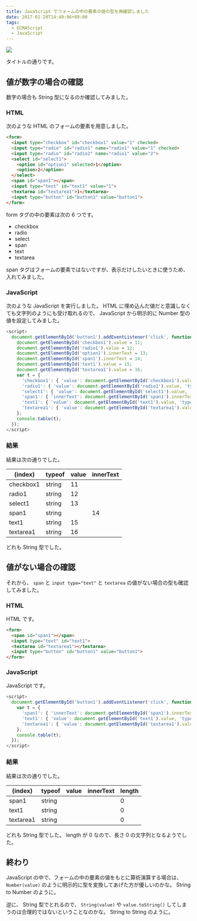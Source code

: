 ```yaml
---
title: JavaScript でフォームの中の要素の値の型を再確認しました
date: 2017-01-20T14:49:06+09:00
tags:
  - ECMAScript
  - JavaScript
---
```


![](http://www.w3.org/html/logo/downloads/HTML5_Logo_512.png)

タイトルの通りです。

<!--more-->

## 値が数字の場合の確認

数字の場合も String 型になるのか確認してみました。

### HTML

次のような HTML のフォームの要素を用意しました。

```html
<form>
  <input type="checkbox" id="checkbox1" value="1" checked>
  <input type="radio" id="radio1" name="radio1" value="1" checked>
  <input type="radio" id="radio2" name="radio1" value="2">
  <select id="select1">
    <option id="option1" selected>1</option>
    <option>2</option>
  </select>
  <span id="span1"></span>
  <input type="text" id="text1" value="1">
  <textarea id="textarea1">1</textarea>
  <input type="button" id="button1" value="button1">
</form>
```

form タグの中の要素は次の 6 つです。

* checkbox
* radio
* select
* span
* text
* textarea

span タグはフォームの要素ではないですが、表示だけしたいときに使うため、入れてみました。

### JavaScript

次のような JavaScript を実行しました。
HTML に埋め込んだ値だと意識しなくても文字列のようにも受け取れるので、 JavaScript から明示的に Number 型の値を設定してみました。

```javascript
<script>
  document.getElementById('button1').addEventListener('click', function () {
    document.getElementById('checkbox1').value = 11;
    document.getElementById('radio1').value = 12;
    document.getElementById('option1').innerText = 13;
    document.getElementById('span1').innerText = 14;
    document.getElementById('text1').value = 15;
    document.getElementById('textarea1').value = 16;
    var t = {
      'checkbox1': { 'value': document.getElementById('checkbox1').value, 'typeof': typeof(document.getElementById('checkbox1').value) },
      'radio1': { 'value': document.getElementById('radio1').value, 'typeof': typeof(document.getElementById('radio1').value) },
      'select1': { 'value': document.getElementById('select1').value, 'typeof': typeof(document.getElementById('select1').value) },
      'span1': { 'innerText': document.getElementById('span1').innerText, 'typeof': typeof(document.getElementById('span1').innerText) },
      'text1': { 'value': document.getElementById('text1').value, 'typeof': typeof(document.getElementById('text1').value) },
      'textarea1': { 'value': document.getElementById('textarea1').value, 'typeof': typeof(document.getElementById('textarea1').value) }
    };
    console.table(t);
  });
</script>
```

### 結果

結果は次の通りでした。

|  (index)  | typeof | value | innerText |
| --------- | ------ | ----- | --------- |
| checkbox1 | string | 11    |           |
| radio1    | string | 12    |           |
| select1   | string | 13    |           |
| span1     | string |       | 14        |
| text1     | string | 15    |           |
| textarea1 | string | 16    |           |

どれも String 型でした。

## 値がない場合の確認

それから、 `span` と `input type="text"` と `textarea` の値がない場合の型も確認してみました。

### HTML

HTML です。

```html
<form>
  <span id="span1"></span>
  <input type="text" id="text1">
  <textarea id="textarea1"></textarea>
  <input type="button" id="button1" value="button1">
</form>
```

### JavaScript

JavaScript です。

```javascript
<script>
  document.getElementById('button1').addEventListener('click', function () {
    var t = {
      'span1': { 'innerText': document.getElementById('span1').innerText, 'typeof': typeof(document.getElementById('span1').innerText), 'length': document.getElementById('span1').innerText.length },
      'text1': { 'value': document.getElementById('text1').value, 'typeof': typeof(document.getElementById('text1').value), 'length': document.getElementById('text1').value.length },
      'textarea1': { 'value': document.getElementById('textarea1').value, 'typeof': typeof(document.getElementById('textarea1').value), 'length': document.getElementById('textarea1').value.length }
    };
    console.table(t);
  });
</script>
```

### 結果

結果は次の通りでした。

|  (index)  | typeof | value | innerText | length |
| --------- | ------ | ----- | --------- | ------ |
| span1     | string |       |           | 0      |
| text1     | string |       |           | 0      |
| textarea1 | string |       |           | 0      |

どれも String 型でした。
length が 0 なので、長さ 0 の文字列となるようでした。

## 終わり

JavaScript の中で、フォームの中の要素の値をもとに算術演算する場合は、 `Number(value)` のように明示的に型を変換してあげた方が優しいのかな。
String to Number のように。

逆に、 String 型でとれるので、 `String(value)` や `value.toString()` してしまうのは合理的ではないということなのかな。
String to String のように。
